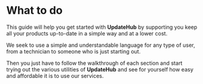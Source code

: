 # What to do

This guide will help you get started with **UpdateHub** by supporting you keep all your products up-to-date in a simple way and at a lower cost.  

We seek to use a simple and understandable language for any type of user, from a technician to someone who is just starting out.  

Then you just have to follow the walkthrough of each section and start trying out the various utilities of **UpdateHub** and see for yourself how easy and affordable it is to use our services.
